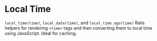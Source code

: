 Local Time
==========

`local_time(time)`, `local_date(time)`, and `local_time_ago(time)` Rails helpers for rendering `<time>` tags and then converting them to local time using JavaScript. Ideal for caching.
